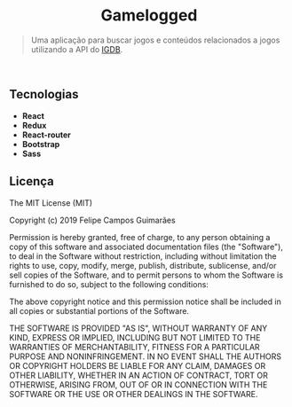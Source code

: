 
<h1 align="center">Gamelogged</h1>

> Uma aplicação para buscar jogos e conteúdos relacionados a jogos utilizando a API do [IGDB](https://www.igdb.com/).

<br />

## Tecnologias

 * **React** 
 * **Redux**
 * **React-router**
 * **Bootstrap**
 * **Sass**
 

## Licença

The MIT License (MIT)

Copyright (c) 2019 Felipe Campos Guimarães

Permission is hereby granted, free of charge, to any person obtaining a copy of
this software and associated documentation files (the "Software"), to deal in
the Software without restriction, including without limitation the rights to
use, copy, modify, merge, publish, distribute, sublicense, and/or sell copies of
the Software, and to permit persons to whom the Software is furnished to do so,
subject to the following conditions:

The above copyright notice and this permission notice shall be included in all
copies or substantial portions of the Software.

THE SOFTWARE IS PROVIDED "AS IS", WITHOUT WARRANTY OF ANY KIND, EXPRESS OR
IMPLIED, INCLUDING BUT NOT LIMITED TO THE WARRANTIES OF MERCHANTABILITY, FITNESS
FOR A PARTICULAR PURPOSE AND NONINFRINGEMENT. IN NO EVENT SHALL THE AUTHORS OR
COPYRIGHT HOLDERS BE LIABLE FOR ANY CLAIM, DAMAGES OR OTHER LIABILITY, WHETHER
IN AN ACTION OF CONTRACT, TORT OR OTHERWISE, ARISING FROM, OUT OF OR IN
CONNECTION WITH THE SOFTWARE OR THE USE OR OTHER DEALINGS IN THE SOFTWARE.



